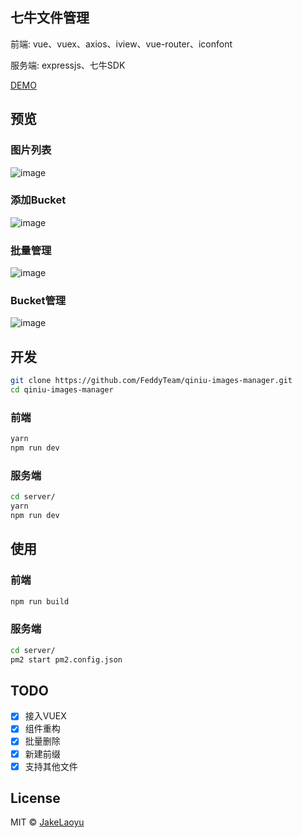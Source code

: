 ## 七牛文件管理

前端: vue、vuex、axios、iview、vue-router、iconfont

服务端: expressjs、七牛SDK

[DEMO](http://qim.jakeyu.top)

## 预览

### 图片列表
![image](https://raw.githubusercontent.com/JakeLaoyu/qiniu-images-manager/master/src/assets/preview/Jietu20180513-165048@2x.jpg)

### 添加Bucket
![image](https://raw.githubusercontent.com/JakeLaoyu/qiniu-images-manager/master/src/assets/preview/Jietu20180513-165422@2x.jpg)

### 批量管理
![image](https://raw.githubusercontent.com/JakeLaoyu/qiniu-images-manager/master/src/assets/preview/Jietu20180513-165658.jpg)

### Bucket管理
![image](https://raw.githubusercontent.com/JakeLaoyu/qiniu-images-manager/master/src/assets/preview/Jietu20180513-165519.jpg)

## 开发

```sh
git clone https://github.com/FeddyTeam/qiniu-images-manager.git
cd qiniu-images-manager
```

### 前端

```sh
yarn
npm run dev
```

### 服务端

```sh
cd server/
yarn
npm run dev
```

## 使用

### 前端

```sh
npm run build
```

### 服务端

```sh
cd server/
pm2 start pm2.config.json
```

## TODO

- [x] 接入VUEX
- [x] 组件重构
- [x] 批量删除
- [x] 新建前缀
- [x] 支持其他文件

## License
MIT © [JakeLaoyu](https://github.com/JakeLaoyu)
